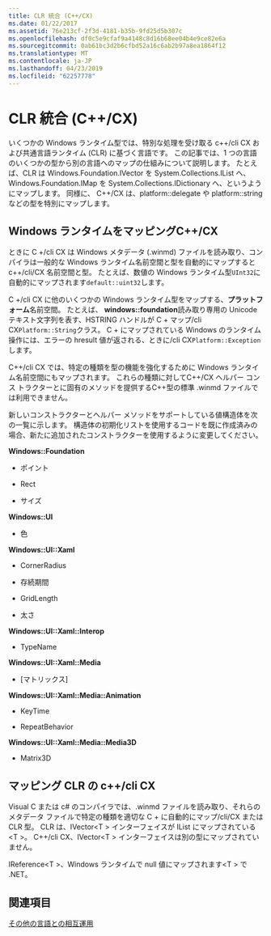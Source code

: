 ```yaml
---
title: CLR 統合 (C++/CX)
ms.date: 01/22/2017
ms.assetid: 76e213cf-2f3d-4181-b35b-9fd25d5b307c
ms.openlocfilehash: df0c5e9cfaf9a4148c8d16b68ee04b4e9ce82e6a
ms.sourcegitcommit: 0ab61bc3d2b6cfbd52a16c6ab2b97a8ea1864f12
ms.translationtype: MT
ms.contentlocale: ja-JP
ms.lasthandoff: 04/23/2019
ms.locfileid: "62257778"
---
```

# <a name="clr-integration-ccx"></a>CLR 統合 (C++/CX)

いくつかの Windows ランタイム型では、特別な処理を受け取る c++/cli CX および共通言語ランタイム (CLR) に基づく言語です。 この記事では、1 つの言語のいくつかの型から別の言語へのマップの仕組みについて説明します。 たとえば、CLR は Windows.Foundation.IVector を System.Collections.IList へ、Windows.Foundation.IMap を System.Collections.IDictionary へ、というようにマップします。 同様に、 C++/CX は、platform::delegate や platform::string などの型を特別にマップします。

## <a name="mapping-the-windows-runtime-to-ccx"></a>Windows ランタイムをマッピングC++/CX

ときに C +/cli CX は Windows メタデータ (.winmd) ファイルを読み取り、コンパイラは一般的な Windows ランタイム名前空間と型を自動的にマップすると c++/cli/CX 名前空間と型。 たとえば、数値の Windows ランタイム型`UInt32`に自動的にマップされます`default::uint32`します。

C +/cli CX に他のいくつかの Windows ランタイム型をマップする、**プラットフォーム**名前空間。 たとえば、 **windows::foundation**読み取り専用の Unicode テキスト文字列を表す、HSTRING ハンドルが C + マップ/cli CX`Platform::String`クラス。 C + にマップされている Windows のランタイム操作には、エラーの hresult 値が返される、ときに/cli CX`Platform::Exception`します。

C++/cli CX では、特定の種類を型の機能を強化するために Windows ランタイム名前空間にもマップされます。 これらの種類に対してC++/CX ヘルパー コンス トラクターとに固有のメソッドを提供するC++型の標準 .winmd ファイルでは利用できません。

新しいコンストラクターとヘルパー メソッドをサポートしている値構造体を次の一覧に示します。 構造体の初期化リストを使用するコードを既に作成済みの場合、新たに追加されたコンストラクターを使用するように変更してください。

**Windows::Foundation**

- ポイント

- Rect

- サイズ

**Windows::UI**

- 色

**Windows::UI::Xaml**

- CornerRadius

- 存続期間

- GridLength

- 太さ

**Windows::UI::Xaml::Interop**

- TypeName

**Windows::UI::Xaml::Media**

- [マトリックス]

**Windows::UI::Xaml::Media::Animation**

- KeyTime

- RepeatBehavior

**Windows::UI::Xaml::Media::Media3D**

- Matrix3D

## <a name="mapping-the-clr-to-ccx"></a>マッピング CLR の c++/cli CX

Visual C または c# のコンパイラでは、.winmd ファイルを読み取り、それらのメタデータ ファイルで特定の種類を適切な C + に自動的にマップ/cli/CX または CLR 型。 CLR は、IVector\<T > インターフェイスが IList にマップされている\<T >。 C++/cli CX、IVector\<T > インターフェイスは別の型にマップされていません。

IReference\<T >、Windows ランタイムで null 値にマップされます\<T > で .NET。

## <a name="see-also"></a>関連項目

[その他の言語との相互運用](../cppcx/interoperating-with-other-languages-c-cx.md)
